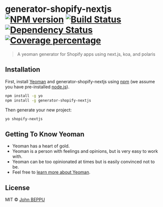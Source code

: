 # generator-shopify-nextjs [![NPM version][npm-image]][npm-url] [![Build Status][travis-image]][travis-url] [![Dependency Status][daviddm-image]][daviddm-url] [![Coverage percentage][coveralls-image]][coveralls-url]
> A yeoman generator for Shopify apps using next.js, koa, and polaris

## Installation

First, install [Yeoman](http://yeoman.io) and generator-shopify-nextjs using [npm](https://www.npmjs.com/) (we assume you have pre-installed [node.js](https://nodejs.org/)).

```bash
npm install -g yo
npm install -g generator-shopify-nextjs
```

Then generate your new project:

```bash
yo shopify-nextjs
```

## Getting To Know Yeoman

 * Yeoman has a heart of gold.
 * Yeoman is a person with feelings and opinions, but is very easy to work with.
 * Yeoman can be too opinionated at times but is easily convinced not to be.
 * Feel free to [learn more about Yeoman](http://yeoman.io/).

## License

MIT © [John BEPPU](https://beppu.github.io/)


[npm-image]: https://badge.fury.io/js/generator-shopify-nextjs.svg
[npm-url]: https://npmjs.org/package/generator-shopify-nextjs
[travis-image]: https://travis-ci.org/DimensionSoftware/generator-shopify-nextjs.svg?branch=master
[travis-url]: https://travis-ci.org/DimensionSoftware/generator-shopify-nextjs
[daviddm-image]: https://david-dm.org/DimensionSoftware/generator-shopify-nextjs.svg?theme=shields.io
[daviddm-url]: https://david-dm.org/DimensionSoftware/generator-shopify-nextjs
[coveralls-image]: https://coveralls.io/repos/DimensionSoftware/generator-shopify-nextjs/badge.svg
[coveralls-url]: https://coveralls.io/r/DimensionSoftware/generator-shopify-nextjs
